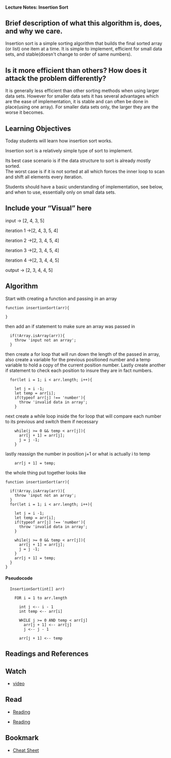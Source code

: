 #### Lecture Notes: Insertion Sort

## Brief description of what this algorithm is, does, and why we care.

Insertion sort is a simple sorting algorithm that builds the final sorted array (or list) one item at a time.  It is simple to implement, efficient for small data sets, and stable(doesn't change to order of same numbers).

## Is it more efficient than others? How does it attack the problem differently?

It is generally less efficient than other sorting methods when using larger data sets.  However for smaller data sets it has several advantages which are the ease of implementation, it is stable and can often be done in place(using one array).  For smaller data sets only, the larger they are the worse it becomes.

## Learning Objectives
Today students will learn how insertion sort works.  

Insertion sort is a relatively simple type of sort to implement.  

Its best case scenario is if the data structure to sort is already mostly sorted.  
The worst case is if it is not sorted at all which forces the inner loop to scan and shift all elements every iteration.

Students should have a basic understanding of implementation, see below, and when to use, essentially only on small data sets.

## Include your “Visual” here

input -> [2, 4, 3, 5]

iteration 1 ->[2, 4, 3, 5, 4]

iteration 2 ->[2, 3, 4, 5, 4]

iteration 3 ->[2, 3, 4, 5, 4]

iteration 4 ->[2, 3, 4, 4, 5]

output -> [2, 3, 4, 4, 5]

## Algorithm
Start with creating a function and passing in an array
```
function insertionSort(arr){

}
```
then add an if statement to make sure an array was passed in
```
  if(!Array.isArray(arr)){
    throw 'input not an array';
  }
```
then create a for loop that will run down the length of the passed in array, also create a variable for the previous positioned number and a temp variable to hold a copy of the current position number.
Lastly create another if statement to check each position to insure they are in fact numbers.
```
  for(let i = 1; i < arr.length; i++){

    let j = i -1;
    let temp = arr[i];
    if(typeof arr[j] !== 'number'){
      throw 'invalid data in array';
    }
```
next create a while loop inside the for loop that will compare each number to its previous and switch them if necessary
```
    while(j >= 0 && temp < arr[j]){
      arr[j + 1] = arr[j];
      j = j -1;
    }
```
lastly reassign the number in position j+1 or what is actually i to temp
```
    arr[j + 1] = temp;
```
the whole thing put together looks like
```
function insertionSort(arr){

  if(!Array.isArray(arr)){
    throw 'input not an array';
  }
  for(let i = 1; i < arr.length; i++){

    let j = i -1;
    let temp = arr[i];
    if(typeof arr[j] !== 'number'){
      throw 'invalid data in array';
    }

    while(j >= 0 && temp < arr[j]){
      arr[j + 1] = arr[j];
      j = j -1;
    }
    arr[j + 1] = temp;
  }
}
```

#### Pseudocode
```
  InsertionSort(int[] arr)
  
    FOR i = 1 to arr.length
    
      int j <-- i - 1
      int temp <-- arr[i]
      
      WHILE j >= 0 AND temp < arr[j]
        arr[j + 1] <-- arr[j]
        j <-- j - 1
        
      arr[j + 1] <-- temp
```

## Readings and References
## Watch

* [video](https://www.youtube.com/watch?v=i-SKeOcBwko)

## Read

* [Reading](https://en.wikipedia.org/wiki/Insertion_sort)

* [Reading](https://www.geeksforgeeks.org/insertion-sort/)

## Bookmark
* [Cheat Sheet](https://algs4.cs.princeton.edu/cheatsheet/)
